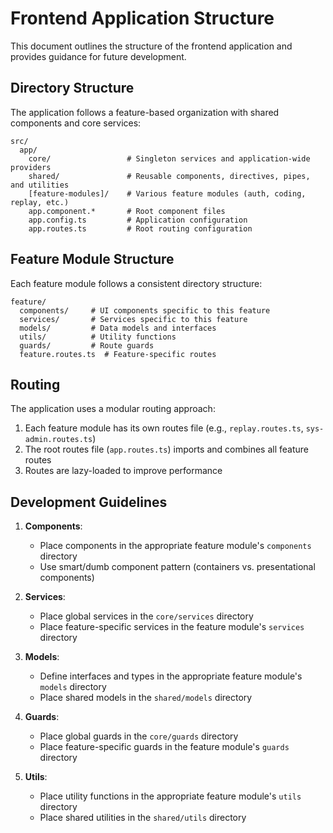 # Frontend Application Structure

This document outlines the structure of the frontend application and provides guidance for future development.

## Directory Structure

The application follows a feature-based organization with shared components and core services:

```
src/
  app/
    core/                 # Singleton services and application-wide providers
    shared/               # Reusable components, directives, pipes, and utilities
    [feature-modules]/    # Various feature modules (auth, coding, replay, etc.)
    app.component.*       # Root component files
    app.config.ts         # Application configuration
    app.routes.ts         # Root routing configuration
```

## Feature Module Structure

Each feature module follows a consistent directory structure:

```
feature/
  components/     # UI components specific to this feature
  services/       # Services specific to this feature
  models/         # Data models and interfaces
  utils/          # Utility functions
  guards/         # Route guards
  feature.routes.ts  # Feature-specific routes
```

## Routing

The application uses a modular routing approach:

1. Each feature module has its own routes file (e.g., `replay.routes.ts`, `sys-admin.routes.ts`)
2. The root routes file (`app.routes.ts`) imports and combines all feature routes
3. Routes are lazy-loaded to improve performance

## Development Guidelines

1. **Components**: 
   - Place components in the appropriate feature module's `components` directory
   - Use smart/dumb component pattern (containers vs. presentational components)

2. **Services**:
   - Place global services in the `core/services` directory
   - Place feature-specific services in the feature module's `services` directory

3. **Models**:
   - Define interfaces and types in the appropriate feature module's `models` directory
   - Place shared models in the `shared/models` directory

4. **Guards**:
   - Place global guards in the `core/guards` directory
   - Place feature-specific guards in the feature module's `guards` directory

5. **Utils**:
   - Place utility functions in the appropriate feature module's `utils` directory
   - Place shared utilities in the `shared/utils` directory

